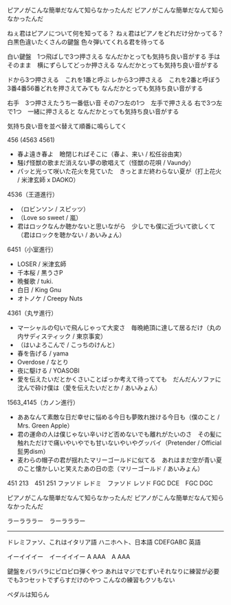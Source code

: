 ピアノがこんな簡単だなんて知らなかったんだ
ピアノがこんな簡単だなんて知らなかったんだ

ねぇ君はピアノについて何を知ってる？
ねぇ君はピアノをどれだけ分かってる？
白黒色違いたくさんの鍵盤
色々弾いてくれる君を待ってる

白い鍵盤　1つ飛ばしで3つ押さえる
なんだかとっても気持ち良い音がする
手はそのまま　横にずらしてどっか押さえる
なんだかとっても気持ち良い音がする

ドから3つ押さえる　これを1番と呼ぶ
レから3つ押さえる　これを2番と呼ぼう
3番4番56番どれを押さえてみても
なんだかとっても気持ち良い音がする

右手　3つ押さえたうち一番低い音
その7つ左の1つ　左手で押さえる
右で3つ左で1つ　一緒に押さえると
なんだかとっても気持ち良い音がする

気持ち良い音を並べ替えて順番に鳴らしてく

456 (4563 4561)
- 春よ遠き春よ　瞼閉じればそこに（春よ、来い / 松任谷由実）
- 騒げ怪獣の歌まだ消えない夢の歌唱えて（怪獣の花唄 / Vaundy）
- パッと光って咲いた花火を見ていた　きっとまだ終わらない夏が（打上花火 / 米津玄師 x DAOKO）

4536（王道進行）
- （ロビンソン / スピッツ）
- （Love so sweet / 嵐）
- 君はロックなんか聴かないと思いながら　少しでも僕に近づいて欲しくて（君はロックを聴かない / あいみょん）

6451（小室進行）
- LOSER / 米津玄師
- 千本桜 / 黒うさP
- 晩餐歌 / tuki.
- 白日 / King Gnu
- オトノケ / Creepy Nuts

4361（丸サ進行）
- マーシャルの匂いで飛んじゃって大変さ　毎晩絶頂に達して居るだけ（丸の内サディスティック / 東京事変）
- （はいよろこんで / こっちのけんと）
- 春を告げる / yama
- Overdose / なとり
- 夜に駆ける / YOASOBI
- 愛を伝えたいだとかくさいことばっか考えて待ってても　だんだんソファに沈んで砕け僕は（愛を伝えたいだとか / あいみょん）

1563_4145（カノン進行）
- ああなんて素敵な日だ幸せに悩める今日も夢敗れ挫ける今日も（僕のこと / Mrs. Green Apple）
- 君の運命の人は僕じゃない辛いけど否めないでも離れがたいのさ　その髪に触れただけで痛いやいやでも甘いないやいやグッバイ（Pretender / Official髭男dism）
- 麦わらの帽子の君が揺れたマリーゴールドに似てる　あれはまだ空が青い夏のこと懐かしいと笑えたあの日の恋（マリーゴールド / あいみょん）

451 213　451 251
ファソド レドミ　ファソド レソド
FGC DCE　FGC DGC

ピアノがこんな簡単だなんて知らなかったんだ
ピアノがこんな簡単だなんて知らなかったんだ

ラーラララー　ラーラララー

---

ドレミファソ、これはイタリア語
ハニホヘト、日本語
CDEFGABC 英語

イーイイイー　イーイイイー
A AAA　A AAA


鍵盤をバラバラにピロピロ弾くやつ
あれはマジでむずいそれなりに練習が必要
でも3つセットでずらすだけのやつ
こんなの練習もクソもない

ペダルは知らん